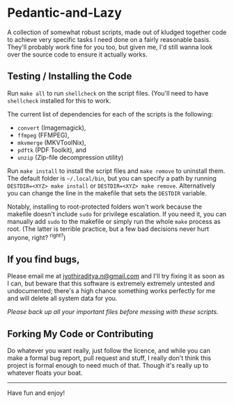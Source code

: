 # Pedantic-and-Lazy
A collection of somewhat robust scripts, made out of kludged together code to
achieve very specific tasks I need done on a fairly reasonable basis. They'll
probably work fine for you too, but given me, I'd still wanna look over the
source code to ensure it actually works.

## Testing / Installing the Code

Run `make all` to run `shellcheck` on the script files. (You'll need to
have `shellcheck` installed for this to work.

The current list of dependencies for each of the scripts is the following:
- `convert` (Imagemagick),
- `ffmpeg` (FFMPEG),
- `mkvmerge` (MKVToolNix),
- `pdftk` (PDF Toolkit), and
- `unzip` (Zip-file decompression utility)


Run `make install` to install the script files and `make remove` to uninstall
them. The default folder is `~/.local/bin`, but you can specify a path by
running `DESTDIR=<XYZ> make install` or `DESTDIR=<XYZ> make remove`.
Alternatively you can change the line in the makefile that sets the `DESTDIR`
variable.

Notably, installing to root-protected folders won't work because the makefile
doesn't include `sudo` for privilege escalation. If you need it, you can
manually add `sudo` to the makefile or simply run the whole `make` process as
root. (The latter is terrible practice, but a few bad decisions never hurt
anyone, right? <sup>right?</sup>)

## If you find bugs,

Please email me at [jyothiraditya.n@gmail.com](mailto:jyothiraditya.n@gmail.com)
and I'll try fixing it as soon as I can, but beware that this software is
extremely extremely untested and undocumented; there's a high chance something
works perfectly for me and will delete all system data for you.

_Please back up all your important files before messing with these scripts._

## Forking My Code or Contributing

Do whatever you want really, just follow the licence, and while you can make a
formal bug report, pull request and stuff, I really don't think this project is
formal enough to need much of that. Though it's really up to whatever floats
your boat.

---

Have fun and enjoy!
